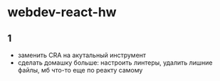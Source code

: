 # webdev-react-hw

## 1

- заменить CRA на акутальный инструмент
- сделать домашку больше: настроить линтеры, удалить лишние файлы, мб что-то еще по реакту самому

##
